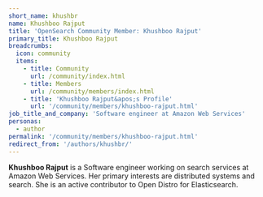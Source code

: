 ```yaml
---
short_name: khushbr
name: Khushboo Rajput
title: 'OpenSearch Community Member: Khushboo Rajput'
primary_title: Khushboo Rajput
breadcrumbs:
  icon: community
  items:
    - title: Community
      url: /community/index.html
    - title: Members
      url: /community/members/index.html
    - title: 'Khushboo Rajput&apos;s Profile'
      url: '/community/members/khushboo-rajput.html'
job_title_and_company: 'Software engineer at Amazon Web Services'
personas:
  - author
permalink: '/community/members/khushboo-rajput.html'
redirect_from: '/authors/khushbr/'
---
```


**Khushboo Rajput** is a Software engineer working on search services at Amazon Web Services. Her primary interests are distributed systems and search. She is an active contributor to Open Distro for Elasticsearch.
